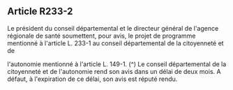 ## Article R233-2

Le président du conseil départemental et le directeur général de l'agence régionale de santé soumettent, pour
avis, le projet de programme mentionné à l'article L. 233-1 au conseil départemental de la citoyenneté et de

l'autonomie mentionné à l'article L. 149-1. (^)
Le conseil départemental de la citoyenneté et de l'autonomie rend son avis dans un délai de deux mois. A
défaut, à l'expiration de ce délai, son avis est réputé rendu.

